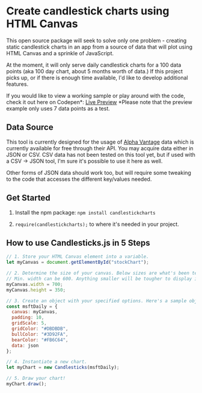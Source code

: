 # Create candlestick charts using HTML Canvas

This open source package will seek to solve only one problem - creating static candlestick charts in an app from a source of data that will plot using HTML Canvas and a sprinkle of JavaScript.

At the moment, it will only serve daily candlestick charts for a 100 data points (aka 100 day chart, about 5 months worth of data.) If this project picks up, or if there is enough time available, I'd like to develop additional features.

If you would like to view a working sample or play around with the code, check it out here on Codepen*: [Live Preview](https://codepen.io/aizkhaj/pen/ZjvdrM)
*Please note that the preview example only uses 7 data points as a test.

## Data Source

This tool is currently designed for the usage of [Alpha Vantage](https://www.alphavantage.co/) data which is currently available for free through their API. You may acquire data either in JSON or CSV. CSV data has not been tested on this tool yet, but if used with a CSV -> JSON tool, I'm sure it's possible to use it here as well.

Other forms of JSON data should work too, but will require some tweaking to the code that accesses the different key/values needed.

## Get Started

1. Install the npm package: `npm install candlestickcharts`

2. `require(candlestickcharts);` to where it's needed in your project.

## How to use Candlesticks.js in 5 Steps

```javascript
// 1. Store your HTML Canvas element into a variable.
let myCanvas = document.getElementById("stockChart");

// 2. Determine the size of your canvas. Below sizes are what's been tested for.
// Min. width can be 600. Anything smaller will be tougher to display information adequately for 100 data points.
myCanvas.width = 700;
myCanvas.height = 350;

// 3. Create an object with your specified options. Here's a sample object with the chart options:
const msftDaily = {
  canvas: myCanvas,
  padding: 10,
  gridScale: 5,
  gridColor: "#DBDBDB",
  bullColor: "#3D92FA",
  bearColor: "#FB6C64",
  data: json
};

// 4. Instantiate a new chart.
let myChart = new Candlesticks(msftDaily);

// 5. Draw your chart!
myChart.draw();
```